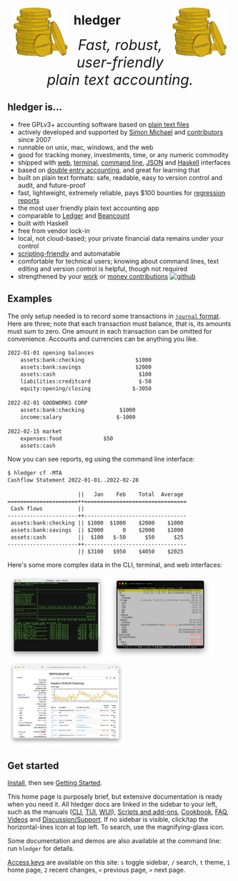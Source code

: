 <img id="coins" src="images/coins2-248.png" style="width:120px; margin:2em 1em; float:left;" />
<img id="coins" src="images/coins2-248.png" style="width:120px; margin:2em 1em; float:right;" />


# hledger
<div id="tagline">
Fast, robust, user-friendly<br>plain text accounting.
</div>

## hledger is...
- free GPLv3+ accounting software based on [plain text files](https://plaintextaccounting.org)
- actively developed and supported by [Simon Michael](http://joyful.com) and [contributors](CREDITS.html) since 2007
- runnable on unix, mac, windows, and the web
- good for tracking money, investments, time, or any numeric commodity
- shipped with [web](web.md), [terminal](ui.md), [command line](add.md), [JSON](https://hledger.org/dev/hledger-web.html#json-api) and [Haskell](https://hackage.haskell.org/package/hledger-lib) interfaces
- based on [double entry accounting](accounting.md), and great for learning that
- built on plain text formats: safe, readable, easy to version control and audit, and future-proof
- fast, lightweight, extremely reliable, pays $100 bounties for [regression reports](http://hledger.org/regressionbounty)
- the most user friendly plain text accounting app
- comparable to [Ledger](ledger.md) and [Beancount](beancount.md)
- built with Haskell
- free from vendor lock-in
- local, not cloud-based; your private financial data remains under your control
- [scripting-friendly](scripting.md) and automatable
- comfortable for technical users; knowing about command lines, text editing and version control is helpful, though not required
- strengthened by your [work](CONTRIBUTING.md) or [money contributions](sponsor.html)
  [![github](https://img.shields.io/github/stars/simonmichael/hledger.svg?logo=GitHub&label=Github&color=brightgreen)](https://github.com/simonmichael/hledger)

## Examples
The only setup needed is to record some transactions in [`journal` format](hledger.md#journal-format). Here are three; note that each transaction must balance, that is, its amounts must sum to zero. One amount in each transaction can be omitted for convenience. Accounts and currencies can be anything you like.

```journal
2022-01-01 opening balances
    assets:bank:checking                $1000
    assets:bank:savings                 $2000
    assets:cash                          $100
    liabilities:creditcard               $-50
    equity:opening/closing             $-3050

2022-02-01 GOODWORKS CORP
    assets:bank:checking           $1000
    income:salary                 $-1000

2022-02-15 market
    expenses:food             $50
    assets:cash
```

Now you can see reports, eg using the command line interface:
```shell
$ hledger cf -MTA
Cashflow Statement 2022-01-01..2022-02-28

                      ||   Jan    Feb    Total  Average 
======================++================================
 Cash flows           ||                                
----------------------++--------------------------------
 assets:bank:checking || $1000  $1000    $2000    $1000 
 assets:bank:savings  || $2000      0    $2000    $1000 
 assets:cash          ||  $100   $-50      $50      $25 
----------------------++--------------------------------
                      || $3100   $950    $4050    $2025 
```

Here's some more complex data in the CLI, terminal, and web interfaces:

<a href="/images/cli-green-bs-reg.png" class="highslide" onclick="return hs.expand(this, { captionText:'The hledger command line interface.' })"><img src="images/cli-green-bs-reg.png" height="190"></a>
<a href="/images/home-ui-3.png"        class="highslide" onclick="return hs.expand(this, { captionText:'The hledger-ui text user interface.' })"><img src="images/home-ui-3.png"        height="190"></a>
<a href="/images/web-bcexample.png"    class="highslide" onclick="return hs.expand(this, { captionText:'The hledger-web web user interface.' })"><img src="images/web-bcexample.png"    height="190"></a>

## Get started

[Install](install.html), then see [Getting Started](start.html).

This home page is purposely brief, but extensive documentation is  ready when you need it. All hledger docs are linked in the sidebar to your left, such as
the manuals ([CLI](hledger.md), [TUI](hledger-ui.md), [WUI](hledger-web.md)), [Scripts and add-ons](scripts.md), [Cookbook](cookbook.md), [FAQ](faq.md), [Videos](videos.md) and [Discussion/Support](support.md).
If no sidebar is visible, click/tap the horizontal-lines icon at top left. To search, use the magnifying-glass icon.

Some documentation and demos are also available at the command line: run `hledger` for details.

[Access keys](https://en.wikipedia.org/wiki/Access_key#Access_in_different_browsers) are available on this site: `s` toggle sidebar, `/` search, `t` theme, `1` home page, `2` recent changes, `<` previous page, `>` next page. 
<style>

#grabber {
  text-align:center;
  padding:1em 1em 0 1em;
/*  border:2px solid limegreen; */
  border-radius:8px; 
  margin:1em;
}
#grabber .heading {
  /*font-style: italic; */
  font-size:x-large;
  font-weight:bold;
}

.content h1 { 
  font-size: 5em;
  font-style: italic;
  text-align:center;
  margin: 0.5em 0 0;
  display:block;
}
/* 
.content h2 { 
  text-align:center;
  font-size: 2em;
  margin-top:2em; 
}
*/
#tagline {
  font-size:xx-large;
  font-style:italic; 
  text-align:center;
  margin:0 0 0.5em;
}

#leadingword {
  font-weight:bold;
  font-style:italic;
  font-size:x-large;
}

#screenshots td {
  border: 0 !important;
  padding: 0 2em 0 0;
}

code::first-line {
  font-weight:bold;
}
</style>
